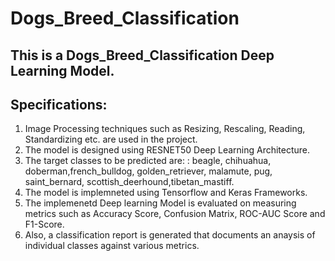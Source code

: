 # Dogs_Breed_Classification

## This is a Dogs_Breed_Classification Deep Learning Model.

## Specifications:

1. Image Processing techniques such as Resizing, Rescaling, Reading, Standardizing etc. are used in the project.
2. The model is designed using RESNET50 Deep Learning Architecture.
3. The target classes to be predicted are: : beagle, chihuahua, doberman,french_bulldog, golden_retriever, malamute, pug, saint_bernard, scottish_deerhound,tibetan_mastiff.
4. The model is implemneted using Tensorflow and Keras Frameworks.
5. The implemenetd Deep learning Model is evaluated on measuring metrics such as Accuracy Score, Confusion Matrix, ROC-AUC Score and F1-Score.
6. Also, a classification report is generated that documents an anaysis of individual classes against various metrics.

